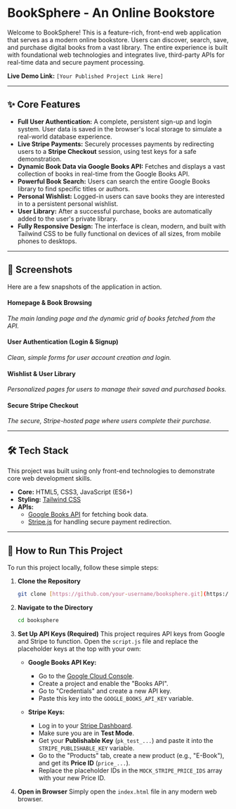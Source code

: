 # BookSphere - An Online Bookstore

Welcome to BookSphere! This is a feature-rich, front-end web application that serves as a modern online bookstore. Users can discover, search, save, and purchase digital books from a vast library. The entire experience is built with foundational web technologies and integrates live, third-party APIs for real-time data and secure payment processing.

**Live Demo Link:** `[Your Published Project Link Here]`

---

## ✨ Core Features

* **Full User Authentication:** A complete, persistent sign-up and login system. User data is saved in the browser's local storage to simulate a real-world database experience.
* **Live Stripe Payments:** Securely processes payments by redirecting users to a **Stripe Checkout** session, using test keys for a safe demonstration.
* **Dynamic Book Data via Google Books API:** Fetches and displays a vast collection of books in real-time from the Google Books API.
* **Powerful Book Search:** Users can search the entire Google Books library to find specific titles or authors.
* **Personal Wishlist:** Logged-in users can save books they are interested in to a persistent personal wishlist.
* **User Library:** After a successful purchase, books are automatically added to the user's private library.
* **Fully Responsive Design:** The interface is clean, modern, and built with Tailwind CSS to be fully functional on devices of all sizes, from mobile phones to desktops.

---

## 📸 Screenshots

Here are a few snapshots of the application in action.

#### **Homepage & Book Browsing**

*The main landing page and the dynamic grid of books fetched from the API.*

#### **User Authentication (Login & Signup)**

*Clean, simple forms for user account creation and login.*

#### **Wishlist & User Library**

*Personalized pages for users to manage their saved and purchased books.*

#### **Secure Stripe Checkout**

*The secure, Stripe-hosted page where users complete their purchase.*

---

## 🛠️ Tech Stack

This project was built using only front-end technologies to demonstrate core web development skills.

* **Core:** HTML5, CSS3, JavaScript (ES6+)
* **Styling:** [Tailwind CSS](https://tailwindcss.com/)
* **APIs:**
    * [Google Books API](https://developers.google.com/books) for fetching book data.
    * [Stripe.js](https://stripe.com/docs/js) for handling secure payment redirection.

---

## 🚀 How to Run This Project

To run this project locally, follow these simple steps:

1.  **Clone the Repository**
    ```bash
    git clone [https://github.com/your-username/booksphere.git](https://github.com/your-username/booksphere.git)
    ```

2.  **Navigate to the Directory**
    ```bash
    cd booksphere
    ```

3.  **Set Up API Keys (Required)**
    This project requires API keys from Google and Stripe to function. Open the `script.js` file and replace the placeholder keys at the top with your own:

    * **Google Books API Key:**
        * Go to the [Google Cloud Console](https://console.cloud.google.com/apis/library/books.googleapis.com).
        * Create a project and enable the "Books API".
        * Go to "Credentials" and create a new API key.
        * Paste this key into the `GOOGLE_BOOKS_API_KEY` variable.

    * **Stripe Keys:**
        * Log in to your [Stripe Dashboard](https://dashboard.stripe.com/).
        * Make sure you are in **Test Mode**.
        * Get your **Publishable Key** (`pk_test_...`) and paste it into the `STRIPE_PUBLISHABLE_KEY` variable.
        * Go to the "Products" tab, create a new product (e.g., "E-Book"), and get its **Price ID** (`price_...`).
        * Replace the placeholder IDs in the `MOCK_STRIPE_PRICE_IDS` array with your new Price ID.

4.  **Open in Browser**
    Simply open the `index.html` file in any modern web browser.
